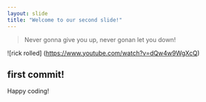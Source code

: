 ```yaml
---
layout: slide
title: "Welcome to our second slide!"
---
```

> Never gonna give you up, never gonan let you down! 

![rick rolled] (https://www.youtube.com/watch?v=dQw4w9WgXcQ)

## first commit!

Happy coding!
